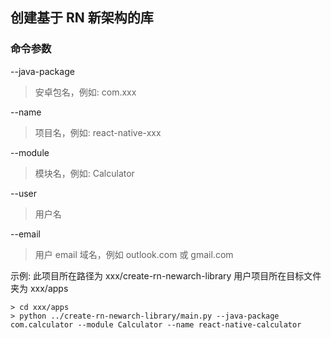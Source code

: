 ## 创建基于 RN 新架构的库

### 命令参数

--java-package
>安卓包名，例如: com.xxx

--name
> 项目名，例如: react-native-xxx

--module
> 模块名，例如: Calculator

--user
> 用户名

--email
> 用户 email 域名，例如 outlook.com 或 gmail.com

示例:
此项目所在路径为 xxx/create-rn-newarch-library
用户项目所在目标文件夹为 xxx/apps

```
> cd xxx/apps
> python ../create-rn-newarch-library/main.py --java-package com.calculator --module Calculator --name react-native-calculator
```
